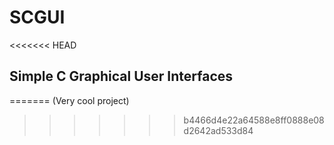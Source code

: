 # SCGUI
<<<<<<< HEAD
## Simple C Graphical User Interfaces



=======
(Very cool project)
>>>>>>> b4466d4e22a64588e8ff0888e08d2642ad533d84
